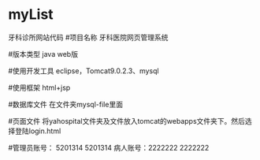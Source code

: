 # myList
牙科诊所网站代码
#项目名称 牙科医院网页管理系统

#版本类型 java web版

#使用开发工具 eclipse，Tomcat9.0.2.3、mysql

#使用框架 html+jsp

#数据库文件 在文件夹mysql-file里面

#页面文件 将yahospital文件夹及文件放入tomcat的webapps文件夹下。然后选择登陆login.html

#管理员账号： 5201314 5201314   病人账号：2222222 2222222
